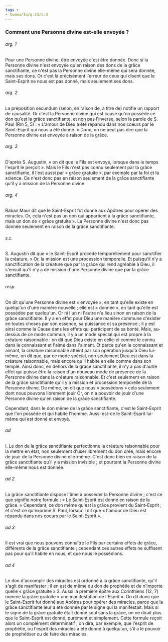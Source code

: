 ```yaml
---
tags : 
- Summa/Ia/q.43/a.3
---
```


### Comment une Personne divine est-elle envoyée ?

###### arg. 1
Pour une Personne divine, être envoyée c'est être donnée. Donc si la Personne divine n'est envoyée qu'en raison des dons de la grâce sanctifiante, ce n'est pas la Personne divine elle-même qui sera donnée, mais ses dons. Or c'est là précisément l'erreur de ceux qui disent que le Saint-Esprit ne nous est pas donné, mais seulement ses dons. 

###### arg. 2
La préposition secundum (selon, en raison de, à titre de) notifie un rapport de causalité. Or c'est la Personne divine qui est cause qu'on possède ce don qu'est la grâce sanctifiante, et non pas l'inverse, selon la parole de S. Paul (Rm 5, 5) : « L'amour de Dieu a été répandu dans nos coeurs par le Saint-Esprit qui nous a été donné. » Donc, on ne peut pas dire que la Personne divine est envoyée à raison de la grâce. 

###### arg. 3
D'après S. Augustin, « on dit que le Fils est envoyé, lorsque dans le temps l'esprit le perçoit ». Mais le Fils n'est pas connu seulement par la grâce sanctifiante, il l'est aussi par « grâce gratuite », par exemple par la foi et la science. Ce n'est donc pas en raison seulement de la grâce sanctifiante qu'il y a mission de la Personne divine. 

###### arg. 4
Raban Maur dit que le Saint-Esprit fut donné aux Apôtres pour opérer des miracles. Or, cela n'est pas un don qui appartient à la grâce sanctifiante, mais un don de « grâce gratuite ». La Personne divine n'est donc pas donnée seulement en raison de la grâce sanctifiante. 

###### s.c.
S. Augustin dit que « le Saint-Esprit procède temporellement pour sanctifier la créature. » Or, la mission est une procession temporelle. Et puisqu'il n'y a sanctification de la créature que par la grâce qui rend agréable à Dieu, il s'ensuit qu'il n'y a de mission d'une Personne divine que par la grâce sanctifiante. 

###### resp.
On dit qu'une Personne divine est « envoyée », en tant qu'elle existe en quelqu'un d'une manière nouvelle ; elle est « donnée », en tant qu'elle est possédée par quelqu'un. Or ni l'un ni l'autre n'a lieu sinon en raison de la grâce sanctifiante. Il y a en effet pour Dieu une manière commune d'exister en toutes choses par son essence, sa puissance et sa présence ; il y est ainsi comme la Cause dans les effets qui participent de sa bonté. Mais, au-dessus de ce mode commun, il y a un mode spécial qui est propre à la créature raisonnable : on dit que Dieu existe en celle-ci comme le connu dans le connaissant et l'aimé dans l'aimant. Et parce qu'en le connaissant et aimant, la créature raisonnable atteint par son opération jusqu'à Dieu lui-même, on dit que, par ce mode spécial, non seulement Dieu est dans la créature raisonnable, mais encore qu'il habite en elle comme dans son temple. Ainsi donc, en dehors de la grâce sanctifiante, il n'y a pas d'autre effet qui puisse être la raison d'un nouveau mode de présence de la Personne divine dans la créature raisonnable. Et c'est seulement en raison de la grâce sanctifiante qu'il y a mission et procession temporelle de la Personne divine. De même, on dit que nous « possédons » cela seulement dont nous pouvons librement jouir Or, on n'a pouvoir de jouir d'une Personne divine qu'en raison de la grâce sanctifiante. 

Cependant, dans le don même de la grâce sanctifiante, c'est le Saint-Esprit que l'on possède et qui habite l'homme. Aussi est-ce le Saint-Esprit lui-même qui est donné et envoyé. 

###### ad 
l. Le don de la grâce sanctifiante perfectionne la créature raisonnable pour la mettre en état, non seulement d'user librement du don créé, mais encore de jouir de la Personne divine elle-même. C'est donc bien en raison de la grâce sanctifiante qu'il y a mission invisible ; et pourtant la Personne divine elle-même nous est donnée. 

###### ad 2
La grâce sanctifiante dispose l'âme à posséder la Personne divine ; c'est ce que signifie notre formule : « Le Saint-Esprit est donné en raison de la grâce. » Cependant, ce don même qu'est la grâce provient du Saint-Esprit ; et c'est ce qu'exprime S. Paul, lorsqu'il dit que « l'amour de Dieu est répandu dans nos coeurs par le Saint-Esprit ». 

###### ad 3
Il est vrai que nous pouvons connaître le Fils par certains effets de grâce, différents de la grâce sanctifiante ; cependant ces autres effets ne suffisent pas pour qu'il habite en nous, et que nous le possédions. 

###### ad 4
Le don d'accomplir des miracles est ordonné à la grâce sanctifiante, qu'il s'agit de manifester ; il en est de même du don de prophétie et de n'importe quelle « grâce gratuite » 3. Aussi la première épître aux Corinthiens (12, 7) nomme la grâce gratuite « une manifestation de l'Esprit ». On dit donc que le Saint-Esprit fut donné aux Apôtres pour opérer des miracles, parce que la grâce sanctifiante leur a été donnée par le signe qui la manifestait. Mais si le signe de la grâce gratuite était donné seul sans la grâce, on ne dirait plus que le Saint-Esprit est donné, purement et simplement. Cette formule reçoit alors un complément déterminatif ; on dira, par exemple, que l'esprit de prophétie, ou l'esprit des miracles a été donné à quelqu'un, s'il a le pouvoir de prophétiser ou de faire des miracles. 



